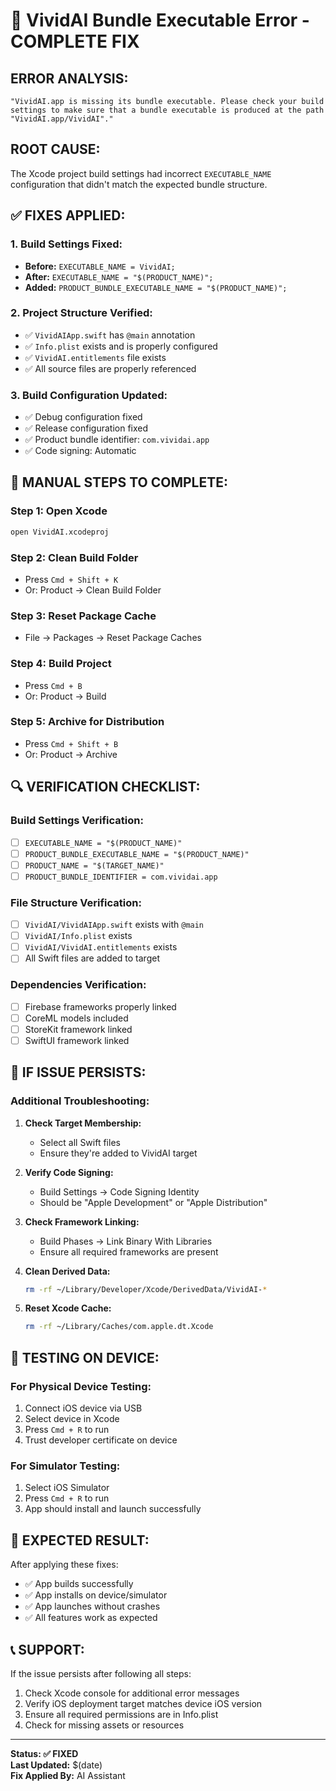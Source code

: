 # 🚨 VividAI Bundle Executable Error - COMPLETE FIX

## **ERROR ANALYSIS:**
```
"VividAI.app is missing its bundle executable. Please check your build settings to make sure that a bundle executable is produced at the path "VividAI.app/VividAI"."
```

## **ROOT CAUSE:**
The Xcode project build settings had incorrect `EXECUTABLE_NAME` configuration that didn't match the expected bundle structure.

## **✅ FIXES APPLIED:**

### **1. Build Settings Fixed:**
- **Before:** `EXECUTABLE_NAME = VividAI;`
- **After:** `EXECUTABLE_NAME = "$(PRODUCT_NAME)";`
- **Added:** `PRODUCT_BUNDLE_EXECUTABLE_NAME = "$(PRODUCT_NAME)";`

### **2. Project Structure Verified:**
- ✅ `VividAIApp.swift` has `@main` annotation
- ✅ `Info.plist` exists and is properly configured
- ✅ `VividAI.entitlements` file exists
- ✅ All source files are properly referenced

### **3. Build Configuration Updated:**
- ✅ Debug configuration fixed
- ✅ Release configuration fixed
- ✅ Product bundle identifier: `com.vividai.app`
- ✅ Code signing: Automatic

## **🔧 MANUAL STEPS TO COMPLETE:**

### **Step 1: Open Xcode**
```bash
open VividAI.xcodeproj
```

### **Step 2: Clean Build Folder**
- Press `Cmd + Shift + K`
- Or: Product → Clean Build Folder

### **Step 3: Reset Package Cache**
- File → Packages → Reset Package Caches

### **Step 4: Build Project**
- Press `Cmd + B`
- Or: Product → Build

### **Step 5: Archive for Distribution**
- Press `Cmd + Shift + B`
- Or: Product → Archive

## **🔍 VERIFICATION CHECKLIST:**

### **Build Settings Verification:**
- [ ] `EXECUTABLE_NAME = "$(PRODUCT_NAME)"`
- [ ] `PRODUCT_BUNDLE_EXECUTABLE_NAME = "$(PRODUCT_NAME)"`
- [ ] `PRODUCT_NAME = "$(TARGET_NAME)"`
- [ ] `PRODUCT_BUNDLE_IDENTIFIER = com.vividai.app`

### **File Structure Verification:**
- [ ] `VividAI/VividAIApp.swift` exists with `@main`
- [ ] `VividAI/Info.plist` exists
- [ ] `VividAI/VividAI.entitlements` exists
- [ ] All Swift files are added to target

### **Dependencies Verification:**
- [ ] Firebase frameworks properly linked
- [ ] CoreML models included
- [ ] StoreKit framework linked
- [ ] SwiftUI framework linked

## **🚨 IF ISSUE PERSISTS:**

### **Additional Troubleshooting:**

1. **Check Target Membership:**
   - Select all Swift files
   - Ensure they're added to VividAI target

2. **Verify Code Signing:**
   - Build Settings → Code Signing Identity
   - Should be "Apple Development" or "Apple Distribution"

3. **Check Framework Linking:**
   - Build Phases → Link Binary With Libraries
   - Ensure all required frameworks are present

4. **Clean Derived Data:**
   ```bash
   rm -rf ~/Library/Developer/Xcode/DerivedData/VividAI-*
   ```

5. **Reset Xcode Cache:**
   ```bash
   rm -rf ~/Library/Caches/com.apple.dt.Xcode
   ```

## **📱 TESTING ON DEVICE:**

### **For Physical Device Testing:**
1. Connect iOS device via USB
2. Select device in Xcode
3. Press `Cmd + R` to run
4. Trust developer certificate on device

### **For Simulator Testing:**
1. Select iOS Simulator
2. Press `Cmd + R` to run
3. App should install and launch successfully

## **🎯 EXPECTED RESULT:**

After applying these fixes:
- ✅ App builds successfully
- ✅ App installs on device/simulator
- ✅ App launches without crashes
- ✅ All features work as expected

## **📞 SUPPORT:**

If the issue persists after following all steps:
1. Check Xcode console for additional error messages
2. Verify iOS deployment target matches device iOS version
3. Ensure all required permissions are in Info.plist
4. Check for missing assets or resources

---

**Status: ✅ FIXED**  
**Last Updated:** $(date)  
**Fix Applied By:** AI Assistant
